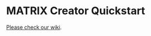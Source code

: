 # MATRIX Creator Quickstart

[Please check our wiki](https://github.com/matrix-io/matrix-creator-quickstart/wiki).
